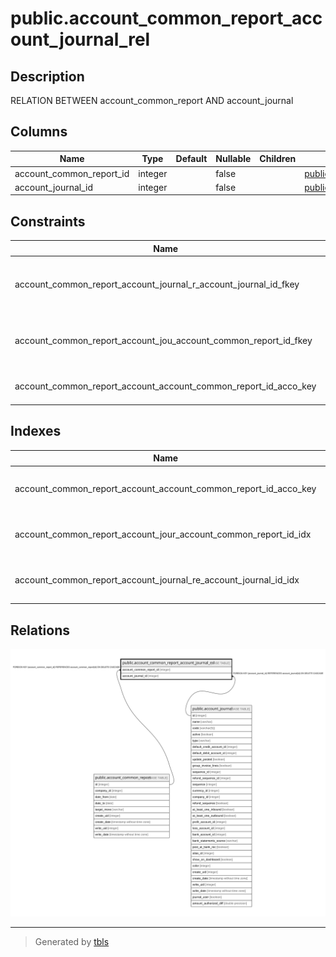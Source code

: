 # public.account_common_report_account_journal_rel

## Description

RELATION BETWEEN account_common_report AND account_journal

## Columns

| Name | Type | Default | Nullable | Children | Parents | Comment |
| ---- | ---- | ------- | -------- | -------- | ------- | ------- |
| account_common_report_id | integer |  | false |  | [public.account_common_report](public.account_common_report.md) |  |
| account_journal_id | integer |  | false |  | [public.account_journal](public.account_journal.md) |  |

## Constraints

| Name | Type | Definition |
| ---- | ---- | ---------- |
| account_common_report_account_journal_r_account_journal_id_fkey | FOREIGN KEY | FOREIGN KEY (account_journal_id) REFERENCES account_journal(id) ON DELETE CASCADE |
| account_common_report_account_jou_account_common_report_id_fkey | FOREIGN KEY | FOREIGN KEY (account_common_report_id) REFERENCES account_common_report(id) ON DELETE CASCADE |
| account_common_report_account_account_common_report_id_acco_key | UNIQUE | UNIQUE (account_common_report_id, account_journal_id) |

## Indexes

| Name | Definition |
| ---- | ---------- |
| account_common_report_account_account_common_report_id_acco_key | CREATE UNIQUE INDEX account_common_report_account_account_common_report_id_acco_key ON public.account_common_report_account_journal_rel USING btree (account_common_report_id, account_journal_id) |
| account_common_report_account_jour_account_common_report_id_idx | CREATE INDEX account_common_report_account_jour_account_common_report_id_idx ON public.account_common_report_account_journal_rel USING btree (account_common_report_id) |
| account_common_report_account_journal_re_account_journal_id_idx | CREATE INDEX account_common_report_account_journal_re_account_journal_id_idx ON public.account_common_report_account_journal_rel USING btree (account_journal_id) |

## Relations

![er](public.account_common_report_account_journal_rel.svg)

---

> Generated by [tbls](https://github.com/k1LoW/tbls)
